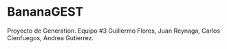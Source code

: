 # BananaGEST
Proyecto de Generation.
Equipo #3 Guillermo Flores, Juan Reynaga, Carlos Cienfuegos, Andrea Gutierrez.
